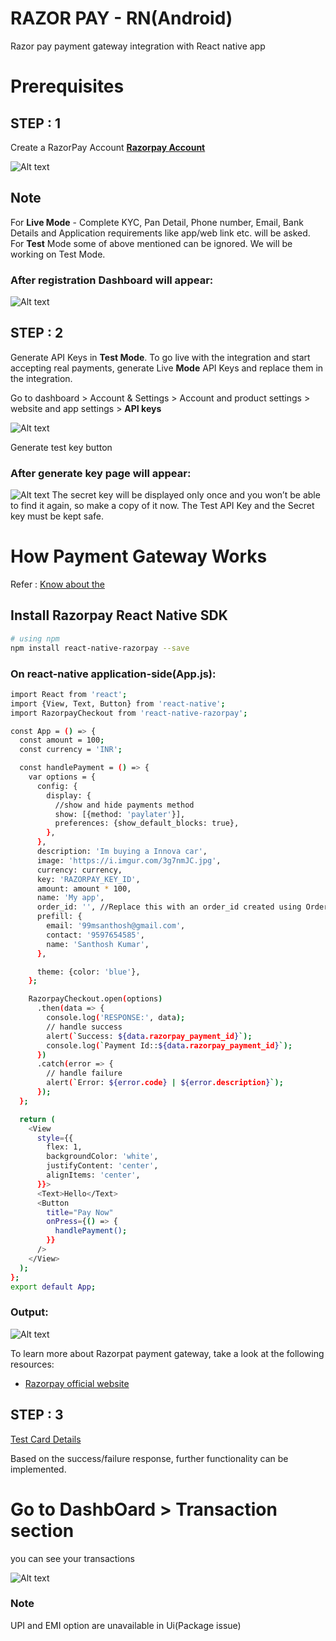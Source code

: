 # RAZOR PAY - RN(Android)

Razor pay payment gateway integration with React native app

# Prerequisites

## STEP : 1

Create a RazorPay Account [**Razorpay Account**](https://razorpay.com/?utm_source=google&utm_medium=cpc&utm_campaign=RPSME-RPPerf-GSearchBrand-Prospect-Dweb-Core&utm_adgroup=Core-Misspell-Exact&utm_content=RPSME-Brand-010223&utm_term=razorpay%20com&utm_gclid=Cj0KCQiA5rGuBhCnARIsAN11vgT_PPLWvGhiJNfCPfhjv-48ZegWOJ6KqUZLK6OYUofV2efjbQNk2HQaAu0pEALw_wcB&utm_campaignID=400139470&utm_adgroupID=143652420412&utm_adID=689518700857&utm_network=g&utm_device=c&utm_matchtype=e&utm_devicemodel=&utm_adposition=&utm_location=9298769&gad_source=1&gclid=Cj0KCQiA5rGuBhCnARIsAN11vgT_PPLWvGhiJNfCPfhjv-48ZegWOJ6KqUZLK6OYUofV2efjbQNk2HQaAu0pEALw_wcB)

![Alt text](image.png)

## Note

For **Live Mode** - Complete KYC, Pan Detail, Phone number, Email, Bank Details and Application requirements like app/web link etc. will be asked.
For **Test** Mode some of above mentioned can be ignored. We will be working on Test Mode.

### After registration Dashboard will appear:

![Alt text](image-1.png)

## STEP : 2

Generate API Keys in **Test Mode**. To go live with the integration and start accepting real payments, generate Live **Mode** API Keys and replace them in the integration.

Go to dashboard > Account & Settings > Account and product settings > website and app settings > **API keys**

![Alt text](image-2.png)

Generate test key button

### After generate key page will appear:

![Alt text](image-3.png)
The secret key will be displayed only once and you won’t be able to find it again, so make a copy of it now. The Test API Key and the Secret key must be kept safe.

# How Payment Gateway Works

Refer : [Know about the](https://razorpay.com/docs/payments/payment-gateway/how-it-works/)

## Install Razorpay React Native SDK

```bash
# using npm
npm install react-native-razorpay --save
```

### On react-native application-side(App.js):

```bash
import React from 'react';
import {View, Text, Button} from 'react-native';
import RazorpayCheckout from 'react-native-razorpay';

const App = () => {
  const amount = 100;
  const currency = 'INR';

  const handlePayment = () => {
    var options = {
      config: {
        display: {
          //show and hide payments method
          show: [{method: 'paylater'}],
          preferences: {show_default_blocks: true},
        },
      },
      description: 'Im buying a Innova car',
      image: 'https://i.imgur.com/3g7nmJC.jpg',
      currency: currency,
      key: 'RAZORPAY_KEY_ID',
      amount: amount * 100,
      name: 'My app',
      order_id: '', //Replace this with an order_id created using Orders API.
      prefill: {
        email: '99msanthosh@gmail.com',
        contact: '9597654585',
        name: 'Santhosh Kumar',
      },

      theme: {color: 'blue'},
    };

    RazorpayCheckout.open(options)
      .then(data => {
        console.log('RESPONSE:', data);
        // handle success
        alert(`Success: ${data.razorpay_payment_id}`);
        console.log(`Payment Id::${data.razorpay_payment_id}`);
      })
      .catch(error => {
        // handle failure
        alert(`Error: ${error.code} | ${error.description}`);
      });
  };

  return (
    <View
      style={{
        flex: 1,
        backgroundColor: 'white',
        justifyContent: 'center',
        alignItems: 'center',
      }}>
      <Text>Hello</Text>
      <Button
        title="Pay Now"
        onPress={() => {
          handlePayment();
        }}
      />
    </View>
  );
};
export default App;
```

### Output:

![Alt text](image-4.png)

To learn more about Razorpat payment gateway, take a look at the following resources:

- [Razorpay official website](https://razorpay.com/docs/payments/payment-gateway/react-native-integration/standard/build-integration-android/)

## STEP : 3

[Test Card Details](https://razorpay.com/docs/payments/payments/test-card-details/)

Based on the success/failure response, further functionality can be implemented.

# Go to DashbOard > Transaction section

you can see your transactions

![Alt text](image-5.png)

### Note

UPI and EMI option are unavailable in Ui(Package issue)
